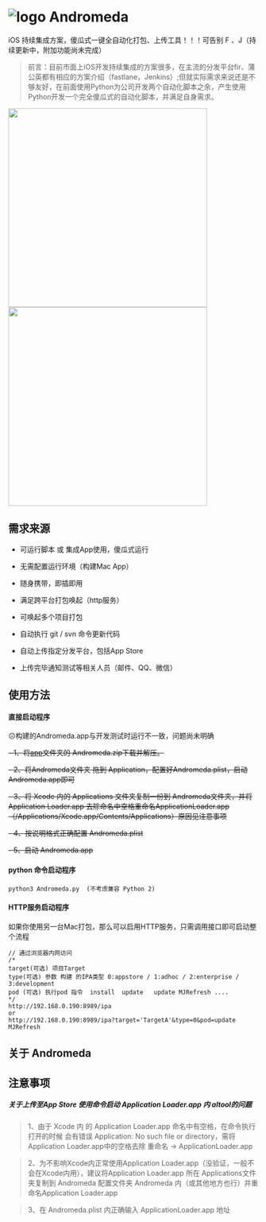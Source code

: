 # ![logo](https://github.com/liucaide/Andromeda/blob/master/imags/Andromeda.png)  Andromeda
iOS 持续集成方案，傻瓜式一键全自动化打包、上传工具！！！可告别 F 、J（持续更新中，附加功能尚未完成）
> 前言：目前市面上iOS开发持续集成的方案很多，在主流的分发平台fir、蒲公英都有相应的方案介绍（fastlane，Jenkins）;但就实际需求来说还是不够友好，在前面使用Python为公司开发两个自动化脚本之余，产生使用Python开发一个完全傻瓜式的自动化脚本，并满足自身需求。

<img src="https://github.com/liucaide/Andromeda/blob/master/imags/process%402x.png" width="400" align=left />
<img src="https://github.com/liucaide/Andromeda/blob/master/imags/plist%402x.png" width="400" align=center />


## 需求来源
- 可运行脚本 或 集成App使用，傻瓜式运行

- 无需配置运行环境（构建Mac App）

- 随身携带，即插即用

- 满足跨平台打包唤起（http服务）

- 可唤起多个项目打包

- 自动执行 git / svn 命令更新代码

- 自动上传指定分发平台，包括App Store

- 上传完毕通知测试等相关人员（邮件、QQ、微信）

## 使用方法
#### 直接启动程序

☹️构建的Andromeda.app与开发测试时运行不一致，问题尚未明确

~~- 1、将[app]()文件夹的 Andromeda.zip下载并解压。~~

~~- 2、将Andromeda文件夹 拖到 Application，配置好Andromeda.plist，启动Andromeda.app即可~~

~~- 3、将 Xcode 内的 Applications 文件夹复制一份到 Andromeda文件夹，并将 Application Loader.app 去除命名中空格重命名ApplicationLoader.app （/Applications/Xcode.app/Contents/Applications）原因见注意事项~~

~~- 4、按说明格式正确配置 Andromeda.plist~~

~~- 5、启动 Andromeda.app~~

#### python 命令启动程序
```
python3 Andromeda.py  (不考虑兼容 Python 2)
```
#### HTTP服务启动程序
如果你使用另一台Mac打包，那么可以启用HTTP服务，只需调用接口即可启动整个流程
```
// 通过浏览器内网访问
/*
target(可选) 项目Target
type(可选) 参数 构建 的IPA类型 0:appstore / 1:adhoc / 2:enterprise / 3:development
pod (可选) 执行pod 指令  install  update   update MJRefresh ....
*/
http://192.168.0.190:8989/ipa
or
http://192.168.0.190:8989/ipa?target='TargetA'&type=0&pod=update MJRefresh
```

## 关于 Andromeda
## 注意事项
##### 关于上传至App Store 使用命令启动 Application Loader.app 内 altool的问题
> 1、由于 Xcode 内 的 Application Loader.app 命名中有空格，在命令执行打开的时候
会有错误 Application: No such file or directory，需将Application Loader.app中的空格去除 重命名 -> ApplicationLoader.app

> 2、为不影响Xcode内正常使用Application Loader.app（没验证，一般不会在Xcode内用），建议将Application Loader.app 所在 Applications文件夹复制到 Andromeda 配置文件夹 Andromeda 内（或其他地方也行）并重命名Application Loader.app

> 3、在 Andromeda.plist 内正确输入 ApplicationLoader.app 地址

